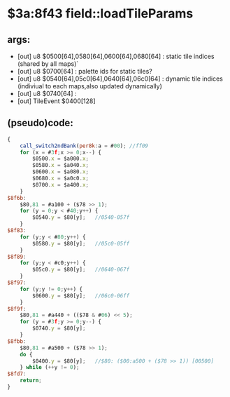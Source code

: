 ﻿
# $3a:8f43 field::loadTileParams


## args:
+	[out] u8 $0500[64],0580[64],0600[64],0680[64] : 
	static tile indices (shared by all maps)`
+	[out] u8 $0700[64] :
	palette ids for static tiles?
+	[out] u8 $0540[64],05c0[64],0640[64],06c0[64] : 
	dynamic tile indices (indiviual to each maps,also updated dynamically)
+	[out] u8 $0740[64] :
+	[out] TileEvent $0400[128]
## (pseudo)code:
```js
{
	call_switch2ndBank(per8k:a = #00); //ff09
	for (x = #3f;x >= 0;x--) {
		$0500.x = $a000.x;
		$0580.x = $a040.x;
		$0600.x = $a080.x;
		$0680.x = $a0c0.x;
		$0700.x = $a400.x;
	}
$8f6b:
	$80,81 = #a100 + ($78 >> 1);
	for (y = 0;y < #40;y++) {
		$0540.y = $80[y];	//0540-057f
	}
$8f83:
	for (y;y < #80;y++) {
		$0580.y = $80[y];	//05c0-05ff
	}
$8f89:
	for (y;y < #c0;y++) {
		$05c0.y = $80[y];	//0640-067f
	}
$8f97:
	for (y;y != 0;y++) {
		$0600.y = $80[y];	//06c0-06ff
	}
$8f9f:
	$80,81 = #a440 + (($78 & #06) << 5);
	for (y = #3f;y >= 0;y--) {
		$0740.y = $80[y];
	}
$8fbb:
	$80,81 = #a500 + ($78 >> 1);
	do {
		$0400.y = $80[y];	//$80: ($00:a500 + ($78 >> 1)) [00500]
	} while (++y != 0);
$8fd7:
	return;
}
```



